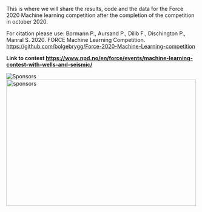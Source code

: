 This is where we will share the results, code  and the data for the Force 2020 Machine learning competition after the completion of the competition in october 2020.


For citation please use: Bormann P., Aursand P., Dilib F., Dischington P., Manral S. 2020. FORCE Machine Learning Competition. https://github.com/bolgebrygg/Force-2020-Machine-Learning-competition

**Link to contest https://www.npd.no/en/force/events/machine-learning-contest-with-wells-and-seismic/**

![Sponsors](https://github.com/bolgebrygg/Force-2020-Machine-Learning-competition/blob/master/bottom-sponsor-6.jpg)
<img src="https://github.com/bolgebrygg/Force-2020-Machine-Learning-competition/blob/master/bottom-sponsor-6.jpg" alt="sponsors" width="500" height="333">

